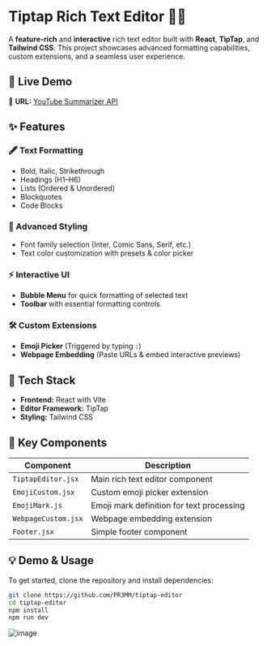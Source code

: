 # **Tiptap Rich Text Editor 📝🚀**  

A **feature-rich** and **interactive** rich text editor built with **React**, **TipTap**, and **Tailwind CSS**. This project showcases advanced formatting capabilities, custom extensions, and a seamless user experience.

## 🚀 Live Demo
🔗 **URL:** [YouTube Summarizer API](https://tiptapp-ochre.vercel.app/)

## **✨ Features**  

### **🖋️ Text Formatting**  
- Bold, Italic, Strikethrough  
- Headings (H1–H6)  
- Lists (Ordered & Unordered)  
- Blockquotes  
- Code Blocks  

### **🎨 Advanced Styling**  
- Font family selection (Inter, Comic Sans, Serif, etc.)  
- Text color customization with presets & color picker  

### **⚡ Interactive UI**  
- **Bubble Menu** for quick formatting of selected text  
- **Toolbar** with essential formatting controls  

### **🛠️ Custom Extensions**  
- **Emoji Picker** (Triggered by typing `:`)  
- **Webpage Embedding** (Paste URLs & embed interactive previews)  

## **🚀 Tech Stack**  
- **Frontend:** React with Vite  
- **Editor Framework:** TipTap  
- **Styling:** Tailwind CSS  

## **📂 Key Components**  
| Component | Description |
|-----------|------------|
| `TiptapEditor.jsx` | Main rich text editor component |
| `EmojiCustom.jsx` | Custom emoji picker extension |
| `EmojiMark.js` | Emoji mark definition for text processing |
| `WebpageCustom.jsx` | Webpage embedding extension |
| `Footer.jsx` | Simple footer component |

## **💡 Demo & Usage**  
To get started, clone the repository and install dependencies:  
```bash
git clone https://github.com/PR3MM/tiptap-editor
cd tiptap-editor
npm install
npm run dev

```

![image](https://github.com/user-attachments/assets/67251fb4-779c-4fb4-a9fb-15a96c581d2b)
